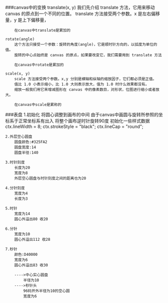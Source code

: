 ###canvas中的变换
	translate(x, y)
		我们先介绍 translate 方法，它用来移动 canvas 的原点到一个不同的位置。
		translate 方法接受两个参数。x 是左右偏移量，y 是上下偏移量，
		
		在canvas中translate是累加的

	rotate(angle)
		这个方法只接受一个参数：旋转的角度(angle)，它是顺时针方向的，以弧度为单位的值。
		旋转的中心点始终是 canvas 的原点，如果要改变它，我们需要用到 translate 方法
		
		在canvas中rotate是累加的
		
	scale(x, y)
		scale 方法接受两个参数。x,y 分别是横轴和纵轴的缩放因子，它们都必须是正值。
		值比 1.0 小表示缩小，比 1.0 大则表示放大，值为 1.0 时什么效果都没有。
		缩放一般我们用它来增减图形在 canvas 中的像素数目，对形状，位图进行缩小或者放大。
		
		在canvas中scale是累称的
		
###表盘
	1.初始化
		将圆心调整到画布的中间
		由于canvas中画圆与旋转所参照的坐标系于正常坐标系有出入
			将整个画布逆时针旋转90度
		初始化一些样式数据
			ctx.lineWidth = 8;
		  	ctx.strokeStyle = "black";
		  	ctx.lineCap = "round";
	
	2.外层空心圆盘
		圆盘颜色:#325FA2
		圆盘宽度:14
		圆盘半径:140
		
	3.时针刻度
		长度为20
		宽度为8
		外层空心圆盘与时针刻度之间的距离也为20
		
	4.分针刻度
		宽度为4
		长度为3
		
	5.时针
		宽度为14
		圆心外溢出80 收20
		
	6.分针
		宽度为10
		圆心外溢出112 收28
		
	7.秒针
		颜色:D40000
		宽度为6
		圆心外溢出83 收30
		
		---->中心实心圆盘
			半径为10
		---->秒针头
			96码开外半径为10的空心圆
			宽度为6
		
		
	